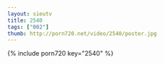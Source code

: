 ```yaml
--- 
layout: sieutv
title: 2540
tags: ["002"]
thumb: http://porn720.net/video/2540/poster.jpg
---
```

{% include porn720 key="2540" %} 
